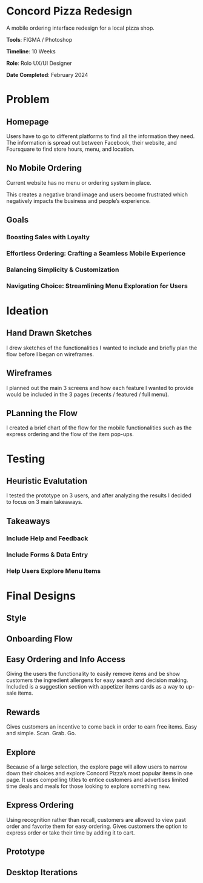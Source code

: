 # Concord Pizza Redesign

A mobile ordering interface redesign for a local pizza shop.

**Tools**: FIGMA / Photoshop

**Timeline**: 10 Weeks

**Role**: Rolo UX/UI Designer

**Date Completed**: February 2024

# Problem
## Homepage
Users have to go to different platforms to find all the information they need. The information is spread out between Facebook, their website, and Foursquare to find store hours, menu, and location.

## No Mobile Ordering
Current website has no menu or ordering system in place.

This creates a negative brand image and users become frustrated which negatively impacts the business and people’s experience.

## Goals
### Boosting Sales with Loyalty
### Effortless Ordering: Crafting a Seamless Mobile Experience
### Balancing Simplicity & Customization
### Navigating Choice: Streamlining Menu Exploration for Users

# Ideation

## Hand Drawn Sketches
I drew sketches of the functionalities I wanted to include and briefly plan the flow before I began on wireframes.

## Wireframes 
I planned out the main 3 screens and how each feature I wanted to provide would be included in the 3 pages (recents / featured / full menu).

## PLanning the Flow
I created a brief chart of the flow for the mobile functionalities such as the express ordering and the flow of the item pop-ups.

# Testing

## Heuristic Evalutation
I tested the prototype on 3 users, and after analyzing the results I decided to focus on 3 main takeaways.

## Takeaways

### Include Help and Feedback
### Include Forms & Data Entry
### Help Users Explore Menu Items

# Final Designs 

## Style

<insert style picture>

## Onboarding Flow 

<insert onboarding flow picture>

## Easy Ordering and Info Access
Giving the users the functionality to easily remove items and be show customers the ingredient allergens for easy search and decision making. Included is a suggestion section with appetizer items cards as a way to up-sale items.

## Rewards
Gives customers an incentive to come back in order to earn free items. Easy and simple. Scan. Grab. Go.

## Explore
Because of a large selection, the explore page will allow users to narrow down their choices and explore Concord Pizza’s most popular items in one page. It uses compelling titles to entice customers and advertises limited time deals and meals for those looking to explore something new.

## Express Ordering
Using recognition rather than recall, customers are allowed to view past order and favorite them for easy ordering. Gives customers the option to express order or take their time by adding it to cart.

## Prototype

<Insert prototype video or inbed figma file>

## Desktop Iterations

<Instert Desktop Images>